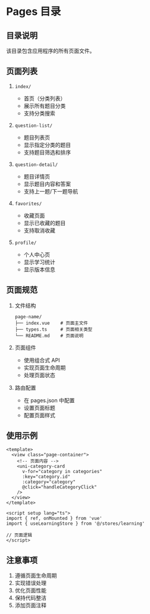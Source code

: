 # Pages 目录

## 目录说明
该目录包含应用程序的所有页面文件。

## 页面列表
1. `index/`
   - 首页（分类列表）
   - 展示所有题目分类
   - 支持分类搜索

2. `question-list/`
   - 题目列表页
   - 显示指定分类的题目
   - 支持题目筛选和排序

3. `question-detail/`
   - 题目详情页
   - 显示题目内容和答案
   - 支持上一题/下一题导航

4. `favorites/`
   - 收藏页面
   - 显示已收藏的题目
   - 支持取消收藏

5. `profile/`
   - 个人中心页
   - 显示学习统计
   - 显示版本信息

## 页面规范
1. 文件结构
   ```
   page-name/
   ├── index.vue    # 页面主文件
   ├── types.ts     # 页面相关类型
   └── README.md    # 页面说明
   ```

2. 页面组件
   - 使用组合式 API
   - 实现页面生命周期
   - 处理页面状态

3. 路由配置
   - 在 pages.json 中配置
   - 设置页面标题
   - 配置页面样式

## 使用示例
```vue
<template>
  <view class="page-container">
    <!-- 页面内容 -->
    <uni-category-card
      v-for="category in categories"
      :key="category.id"
      :category="category"
      @click="handleCategoryClick"
    />
  </view>
</template>

<script setup lang="ts">
import { ref, onMounted } from 'vue'
import { useLearningStore } from '@/stores/learning'

// 页面逻辑
</script>
```

## 注意事项
1. 遵循页面生命周期
2. 实现错误处理
3. 优化页面性能
4. 保持代码整洁
5. 添加页面注释 